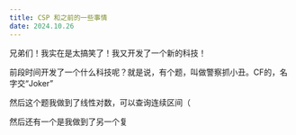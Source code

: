 ```yaml
---
title: CSP 和之前的一些事情
date: 2024.10.26
---
```


兄弟们！我实在是太搞笑了！我又开发了一个新的科技！

前段时间开发了一个什么科技呢？就是说，有个题，叫做警察抓小丑。CF的，名字交“Joker”

然后这个题我做到了线性对数，可以查询连续区间（

然后还有一个是我做到了另一个复
<!--stackedit_data:
eyJoaXN0b3J5IjpbLTQ3ODIzNzczMV19
-->